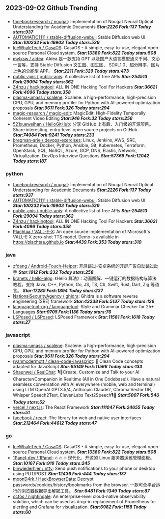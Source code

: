 ## 2023-09-02 Github Trending

### 
* [facebookresearch / nougat](https://github.com/facebookresearch/nougat): Implementation of Nougat Neural Optical Understanding for Academic Documents ***Star:2226 Fork:137 Today stars:937***
* [AUTOMATIC1111 / stable-diffusion-webui](https://github.com/AUTOMATIC1111/stable-diffusion-webui): Stable Diffusion web UI ***Star:100232 Fork:19903 Today stars:529***
* [IceWhaleTech / CasaOS](https://github.com/IceWhaleTech/CasaOS): CasaOS - A simple, easy-to-use, elegant open-source Personal Cloud system. ***Star:13380 Fork:822 Today stars:508***
* [mylxsw / aidea](https://github.com/mylxsw/aidea): AIdea 是一款支持 GPT 以及国产大语言模型通义千问、文心一言等，支持 Stable Diffusion 文生图、图生图、 SDXL1.0、超分辨率、图片上色的全能型 APP。 ***Star:2211 Fork:329 Today stars:473***
* [public-apis / public-apis](https://github.com/public-apis/public-apis): A collective list of free APIs ***Star:254513 Fork:29094 Today stars:362***
* [Z4nzu / hackingtool](https://github.com/Z4nzu/hackingtool): ALL IN ONE Hacking Tool For Hackers ***Star:36621 Fork:4096 Today stars:358***
* [plasma-umass / scalene](https://github.com/plasma-umass/scalene): Scalene: a high-performance, high-precision CPU, GPU, and memory profiler for Python with AI-powered optimization proposals ***Star:9611 Fork:326 Today stars:294***
* [magic-research / magic-edit](https://github.com/magic-research/magic-edit): MagicEdit: High-Fidelity Temporally Coherent Video Editing ***Star:946 Fork:32 Today stars:258***
* [521xueweihan / HelloGitHub](https://github.com/521xueweihan/HelloGitHub): 分享 GitHub 上有趣、入门级的开源项目。Share interesting, entry-level open source projects on GitHub. ***Star:74084 Fork:9241 Today stars:233***
* [bregman-arie / devops-exercises](https://github.com/bregman-arie/devops-exercises): Linux, Jenkins, AWS, SRE, Prometheus, Docker, Python, Ansible, Git, Kubernetes, Terraform, OpenStack, SQL, NoSQL, Azure, GCP, DNS, Elastic, Network, Virtualization. DevOps Interview Questions ***Star:57368 Fork:12042 Today stars:187***

### python
* [facebookresearch / nougat](https://github.com/facebookresearch/nougat): Implementation of Nougat Neural Optical Understanding for Academic Documents ***Star:2226 Fork:137 Today stars:937***
* [AUTOMATIC1111 / stable-diffusion-webui](https://github.com/AUTOMATIC1111/stable-diffusion-webui): Stable Diffusion web UI ***Star:100232 Fork:19903 Today stars:529***
* [public-apis / public-apis](https://github.com/public-apis/public-apis): A collective list of free APIs ***Star:254513 Fork:29094 Today stars:362***
* [Z4nzu / hackingtool](https://github.com/Z4nzu/hackingtool): ALL IN ONE Hacking Tool For Hackers ***Star:36621 Fork:4096 Today stars:358***
* [Plachtaa / VALL-E-X](https://github.com/Plachtaa/VALL-E-X): An open source implementation of Microsoft's VALL-E X zero-shot TTS model. Demo is available in https://plachtaa.github.io ***Star:4439 Fork:353 Today stars:310***

### java
* [zfdang / Android-Touch-Helper](https://github.com/zfdang/Android-Touch-Helper): 开屏跳过-安卓系统的开屏广告自动跳过助手 ***Star:1912 Fork:232 Today stars:258***
* [krahets / hello-algo](https://github.com/krahets/hello-algo): 《Hello 算法》：动画图解、一键运行的数据结构与算法教程，支持 Java, C++, Python, Go, JS, TS, C#, Swift, Rust, Dart, Zig 等语言。 ***Star:17285 Fork:1894 Today stars:237***
* [NationalSecurityAgency / ghidra](https://github.com/NationalSecurityAgency/ghidra): Ghidra is a software reverse engineering (SRE) framework ***Star:42238 Fork:5137 Today stars:129***
* [languagetool-org / languagetool](https://github.com/languagetool-org/languagetool): Style and Grammar Checker for 25+ Languages ***Star:9705 Fork:1136 Today stars:76***
* [LSPosed / LSPosed](https://github.com/LSPosed/LSPosed): LSPosed Framework ***Star:11581 Fork:1618 Today stars:27***

### javascript
* [plasma-umass / scalene](https://github.com/plasma-umass/scalene): Scalene: a high-performance, high-precision CPU, GPU, and memory profiler for Python with AI-powered optimization proposals ***Star:9611 Fork:326 Today stars:294***
* [ryanmcdermott / clean-code-javascript](https://github.com/ryanmcdermott/clean-code-javascript): 🛁 Clean Code concepts adapted for JavaScript ***Star:85149 Fork:11566 Today stars:133***
* [Shaunwei / RealChar](https://github.com/Shaunwei/RealChar): 🎙️🤖Create, Customize and Talk to your AI Character/Companion in Realtime (All in One Codebase!). Have a natural seamless conversation with AI everywhere (mobile, web and terminal) using LLM OpenAI GPT3.5/4, Anthropic Claude2, Chroma Vector DB, Whisper Speech2Text, ElevenLabs Text2Speech🎙️🤖 ***Star:5007 Fork:546 Today stars:52***
* [vercel / next.js](https://github.com/vercel/next.js): The React Framework ***Star:111047 Fork:24655 Today stars:51***
* [facebook / react](https://github.com/facebook/react): The library for web and native user interfaces ***Star:212464 Fork:44612 Today stars:47***

### go
* [IceWhaleTech / CasaOS](https://github.com/IceWhaleTech/CasaOS): CasaOS - A simple, easy-to-use, elegant open-source Personal Cloud system. ***Star:13380 Fork:822 Today stars:508***
* [1Panel-dev / 1Panel](https://github.com/1Panel-dev/1Panel): 🔥 🔥 🔥 现代化、开源的 Linux 服务器运维管理面板。 ***Star:10167 Fork:919 Today stars:245***
* [binwiederhier / ntfy](https://github.com/binwiederhier/ntfy): Send push notifications to your phone or desktop using PUT/POST ***Star:12436 Fork:444 Today stars:137***
* [moonD4rk / HackBrowserData](https://github.com/moonD4rk/HackBrowserData): Decrypt passwords/cookies/history/bookmarks from the browser. 一款可全平台运行的浏览器数据导出解密工具。 ***Star:8481 Fork:1349 Today stars:87***
* [ccfos / nightingale](https://github.com/ccfos/nightingale): An enterprise-level cloud-native observability solution, which can be used as drop-in replacement of Prometheus for alerting and Grafana for visualization. ***Star:6982 Fork:1158 Today stars:60***
